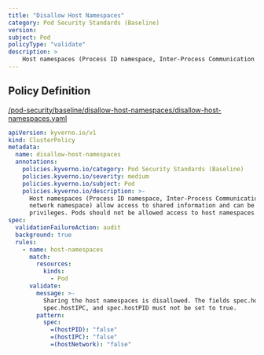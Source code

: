 ```yaml
---
title: "Disallow Host Namespaces"
category: Pod Security Standards (Baseline)
version: 
subject: Pod
policyType: "validate"
description: >
    Host namespaces (Process ID namespace, Inter-Process Communication namespace, and network namespace) allow access to shared information and can be used to elevate privileges. Pods should not be allowed access to host namespaces.
---
```


## Policy Definition
<a href="https://github.com/kyverno/policies/raw/main//pod-security/baseline/disallow-host-namespaces/disallow-host-namespaces.yaml" target="-blank">/pod-security/baseline/disallow-host-namespaces/disallow-host-namespaces.yaml</a>

```yaml
apiVersion: kyverno.io/v1
kind: ClusterPolicy
metadata:
  name: disallow-host-namespaces
  annotations:
    policies.kyverno.io/category: Pod Security Standards (Baseline)
    policies.kyverno.io/severity: medium
    policies.kyverno.io/subject: Pod
    policies.kyverno.io/description: >-
      Host namespaces (Process ID namespace, Inter-Process Communication namespace, and
      network namespace) allow access to shared information and can be used to elevate
      privileges. Pods should not be allowed access to host namespaces.
spec:
  validationFailureAction: audit
  background: true
  rules:
    - name: host-namespaces
      match:
        resources:
          kinds:
            - Pod
      validate:
        message: >-
          Sharing the host namespaces is disallowed. The fields spec.hostNetwork,
          spec.hostIPC, and spec.hostPID must not be set to true.
        pattern:
          spec:
            =(hostPID): "false"
            =(hostIPC): "false"
            =(hostNetwork): "false"

```
